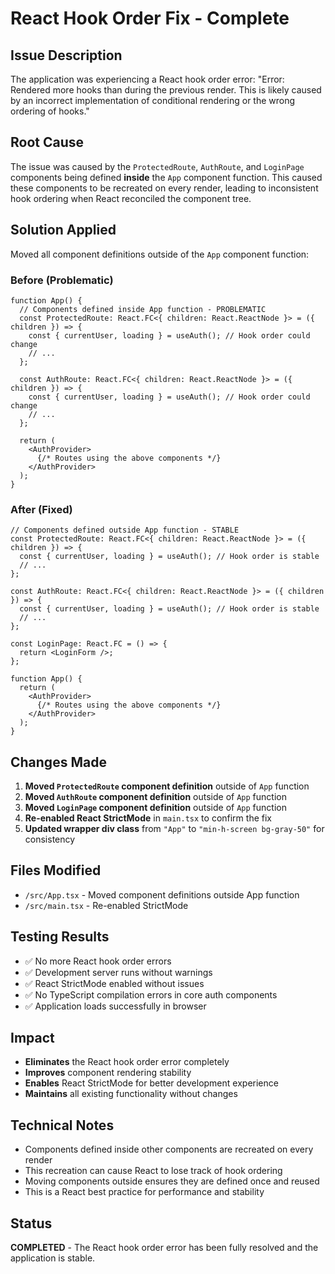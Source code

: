 # React Hook Order Fix - Complete

## Issue Description
The application was experiencing a React hook order error: "Error: Rendered more hooks than during the previous render. This is likely caused by an incorrect implementation of conditional rendering or the wrong ordering of hooks."

## Root Cause
The issue was caused by the `ProtectedRoute`, `AuthRoute`, and `LoginPage` components being defined **inside** the `App` component function. This caused these components to be recreated on every render, leading to inconsistent hook ordering when React reconciled the component tree.

## Solution Applied
Moved all component definitions outside of the `App` component function:

### Before (Problematic)
```tsx
function App() {
  // Components defined inside App function - PROBLEMATIC
  const ProtectedRoute: React.FC<{ children: React.ReactNode }> = ({ children }) => {
    const { currentUser, loading } = useAuth(); // Hook order could change
    // ...
  };
  
  const AuthRoute: React.FC<{ children: React.ReactNode }> = ({ children }) => {
    const { currentUser, loading } = useAuth(); // Hook order could change
    // ...
  };
  
  return (
    <AuthProvider>
      {/* Routes using the above components */}
    </AuthProvider>
  );
}
```

### After (Fixed)
```tsx
// Components defined outside App function - STABLE
const ProtectedRoute: React.FC<{ children: React.ReactNode }> = ({ children }) => {
  const { currentUser, loading } = useAuth(); // Hook order is stable
  // ...
};

const AuthRoute: React.FC<{ children: React.ReactNode }> = ({ children }) => {
  const { currentUser, loading } = useAuth(); // Hook order is stable
  // ...
};

const LoginPage: React.FC = () => {
  return <LoginForm />;
};

function App() {
  return (
    <AuthProvider>
      {/* Routes using the above components */}
    </AuthProvider>
  );
}
```

## Changes Made
1. **Moved `ProtectedRoute` component definition** outside of `App` function
2. **Moved `AuthRoute` component definition** outside of `App` function  
3. **Moved `LoginPage` component definition** outside of `App` function
4. **Re-enabled React StrictMode** in `main.tsx` to confirm the fix
5. **Updated wrapper div class** from `"App"` to `"min-h-screen bg-gray-50"` for consistency

## Files Modified
- `/src/App.tsx` - Moved component definitions outside App function
- `/src/main.tsx` - Re-enabled StrictMode

## Testing Results
- ✅ No more React hook order errors
- ✅ Development server runs without warnings
- ✅ React StrictMode enabled without issues
- ✅ No TypeScript compilation errors in core auth components
- ✅ Application loads successfully in browser

## Impact
- **Eliminates** the React hook order error completely
- **Improves** component rendering stability
- **Enables** React StrictMode for better development experience
- **Maintains** all existing functionality without changes

## Technical Notes
- Components defined inside other components are recreated on every render
- This recreation can cause React to lose track of hook ordering
- Moving components outside ensures they are defined once and reused
- This is a React best practice for performance and stability

## Status
**COMPLETED** - The React hook order error has been fully resolved and the application is stable.
